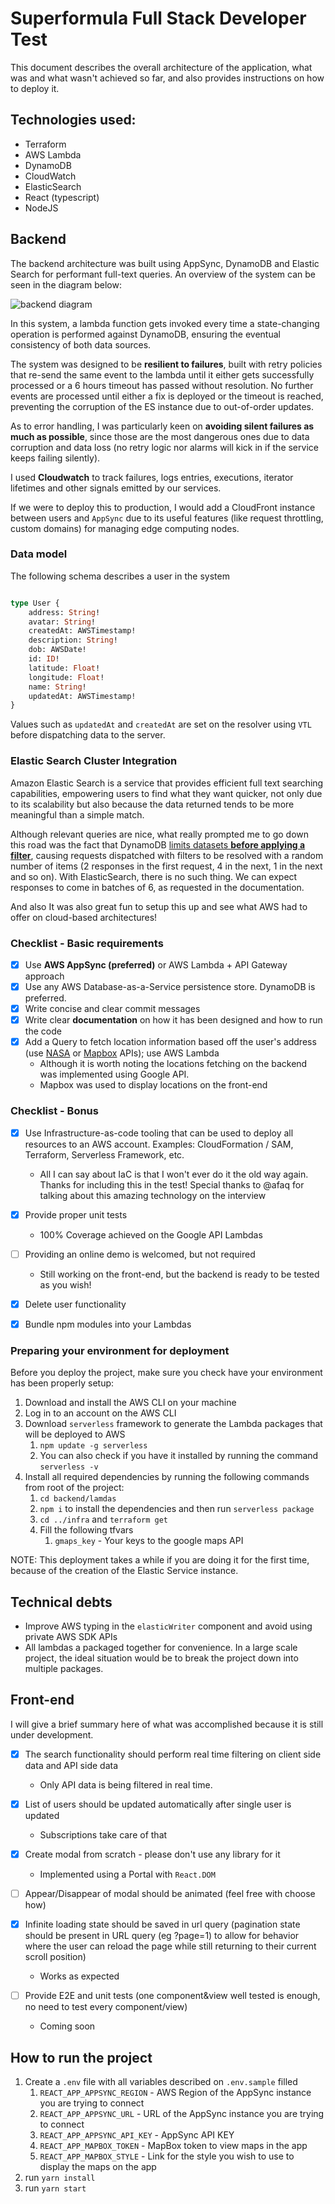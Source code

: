 # Superformula Full Stack Developer Test
This document describes the overall architecture of the application, what was and what wasn't achieved so far, and also provides instructions on how to deploy it.

## Technologies used:
- Terraform
- AWS Lambda
- DynamoDB
- CloudWatch
- ElasticSearch
- React (typescript)
- NodeJS

## Backend

The backend architecture was built using AppSync, DynamoDB and Elastic Search for performant  full-text queries. An overview of the system can be seen in the diagram below:

![backend diagram](images/Architecture.png)


In this system, a lambda function gets invoked every time a state-changing operation is performed against DynamoDB, ensuring the eventual consistency of both data sources. 

The system was designed to be **resilient to failures**, built with retry policies that re-send the same event to the lambda until it either gets successfully processed or a 6 hours timeout has passed without resolution. No further events are processed until either a fix is deployed or the timeout is reached, preventing the corruption of the ES instance due to out-of-order updates.

As to error handling, I was particularly keen on **avoiding silent failures as much as possible**, since those are the most dangerous ones due to data corruption and data loss (no retry logic nor alarms will kick in if the service keeps failing silently).

I used **Cloudwatch** to track failures, logs entries, executions, iterator lifetimes and other signals emitted by our services.

If we were to deploy this to production, I would add a CloudFront instance between users and `AppSync` due to its useful features (like request throttling, custom domains) for managing edge computing nodes.

### Data model

The following schema describes a user in the system

````graphql

type User {
    address: String!
    avatar: String!
    createdAt: AWSTimestamp!
    description: String!
    dob: AWSDate!
    id: ID!
    latitude: Float!
    longitude: Float!
    name: String!
    updatedAt: AWSTimestamp!
}

````

Values such as `updatedAt` and `createdAt` are set on the resolver using `VTL` before dispatching data to the server.

### Elastic Search Cluster Integration
Amazon Elastic Search is a service that provides efficient full text searching capabilities, empowering users to find what they want quicker, not only due to its scalability but also because the data returned tends to be more meaningful than a simple match.

Although relevant queries are nice, what really prompted me to go down this road was the fact that DynamoDB [limits datasets **before applying a filter**](https://docs.aws.amazon.com/amazondynamodb/latest/developerguide/Query.html), causing requests dispatched with filters to be resolved with a random number of items (2 responses in the first request, 4 in the next, 1 in the next and so on). With ElasticSearch, there is no such thing. We can expect responses to come in batches of 6, as requested in the documentation.

And also It was also great fun to setup this up and see what AWS had to offer on cloud-based architectures!

### Checklist - Basic requirements
- [x] Use **AWS AppSync (preferred)** or AWS Lambda + API Gateway approach
- [x] Use any AWS Database-as-a-Service persistence store. DynamoDB is preferred.
- [x] Write concise and clear commit messages
- [x] Write clear **documentation** on how it has been designed and how to run the code
- [x] Add a Query to fetch location information based off the user's address (use [NASA](https://api.nasa.gov/api.html) or [Mapbox](https://www.mapbox.com/api-documentation/) APIs); use AWS Lambda
  - Although it is worth noting the locations fetching on the backend was implemented using Google API. 
  - Mapbox was used to display locations on the front-end
  

### Checklist - Bonus
- [x] Use Infrastructure-as-code tooling that can be used to deploy all resources to an AWS account. Examples: CloudFormation / SAM, Terraform, Serverless Framework, etc.
  - All I can say about IaC is that I won't ever do it the old way again. Thanks for including this in the test! Special thanks to @afaq for talking about this amazing technology on the interview 
- [x] Provide proper unit tests
  - 100% Coverage achieved on the Google API Lambdas
- [ ] Providing an online demo is welcomed, but not required
  - Still working on the front-end, but the backend is ready to be tested as you wish!
- [x] Delete user functionality
- [x] Bundle npm modules into your Lambdas


### Preparing your environment for deployment

Before you deploy the project, make sure you check have your environment has been properly setup:

1. Download and install the AWS CLI on your machine
1. Log in to an account on the AWS CLI
1. Download ``serverless`` framework to generate the Lambda packages that will be deployed to AWS
   1. ``npm update -g serverless``
   1. You can also check if you have it installed by running the command ``serverless -v``
1. Install all required dependencies by running the following commands from root of the project:
    1. ``cd backend/lamdas``
    1. ``npm i`` to install the dependencies and then run ``serverless package`` 
    1. ``cd ../infra`` and ``terraform get``
    1. Fill the following tfvars
        1. ``gmaps_key`` - Your keys to the google maps API
  

NOTE: This deployment takes a while if you are doing it for the first time, because of the creation of the Elastic Service instance.


  
## Technical debts

- Improve AWS typing in the `elasticWriter` component and avoid using private AWS SDK APIs
- All lambdas a packaged together for convenience. In a large scale project, the ideal situation would be to break the project down into multiple packages. 

## Front-end

I will give a brief summary here of what was accomplished because it is still under development.

- [x] The search functionality should perform real time filtering on client side data and API side data
    - Only API data is being filtered in real time.
- [x] List of users should be updated automatically after single user is updated
    - Subscriptions take care of that
- [x] Create modal from scratch - please don't use any library for it
    - Implemented using a Portal with ``React.DOM``
- [ ] Appear/Disappear of modal should be animated (feel free with choose how)
  
- [x] Infinite loading state should be saved in url query (pagination state should be present in URL query (eg ?page=1) to allow for behavior where the user can reload the page while still returning to their current scroll position)
    - Works as expected
    
- [ ] Provide E2E and unit tests (one component&view well tested is enough, no need to test every component/view)
    - Coming soon

    

## How to run the project

1. Create a ``.env`` file with all variables described on ``.env.sample`` filled
    1. ``REACT_APP_APPSYNC_REGION`` - AWS Region of the AppSync instance you are trying to connect
    1. ``REACT_APP_APPSYNC_URL`` - URL of the AppSync instance you are trying to connect
    1. ``REACT_APP_APPSYNC_API_KEY`` - AppSync API KEY
    1. ``REACT_APP_MAPBOX_TOKEN`` - MapBox token to view maps in the app
    1. ``REACT_APP_MAPBOX_STYLE`` - Link for the style you wish to use to display the maps on the app
1. run ``yarn install``
1. run ``yarn start``